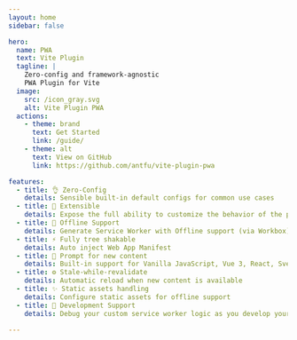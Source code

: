 ```yaml
---
layout: home
sidebar: false

hero:
  name: PWA
  text: Vite Plugin
  tagline: |
    Zero-config and framework-agnostic
    PWA Plugin for Vite
  image:
    src: /icon_gray.svg
    alt: Vite Plugin PWA
  actions:
    - theme: brand
      text: Get Started
      link: /guide/
    - theme: alt
      text: View on GitHub
      link: https://github.com/antfu/vite-plugin-pwa

features:
  - title: 👌 Zero-Config
    details: Sensible built-in default configs for common use cases
  - title: 🔩 Extensible
    details: Expose the full ability to customize the behavior of the plugin
  - title: 🔌 Offline Support
    details: Generate Service Worker with Offline support (via Workbox)
  - title: ⚡ Fully tree shakable
    details: Auto inject Web App Manifest
  - title: 💬 Prompt for new content
    details: Built-in support for Vanilla JavaScript, Vue 3, React, Svelte, SolidJS and Preact
  - title: ⚙️ Stale-while-revalidate
    details: Automatic reload when new content is available
  - title: ✨ Static assets handling
    details: Configure static assets for offline support
  - title: 🐞 Development Support
    details: Debug your custom service worker logic as you develop your application

---
```

